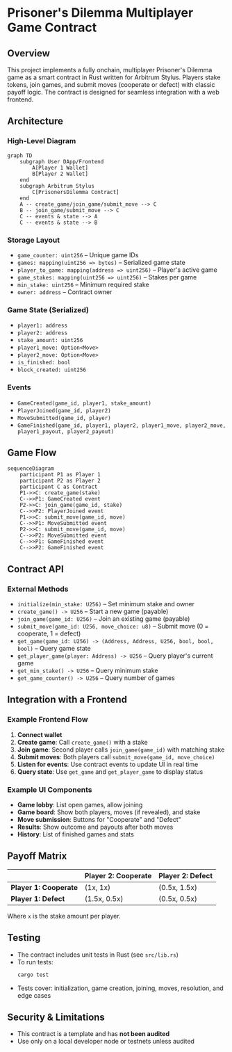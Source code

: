 # Prisoner's Dilemma Multiplayer Game Contract

## Overview

This project implements a fully onchain, multiplayer Prisoner's Dilemma game as a smart contract in Rust written for Arbitrum Stylus. Players stake tokens, join games, and submit moves (cooperate or defect) with classic payoff logic. The contract is designed for seamless integration with a web frontend.

## Architecture

### High-Level Diagram

```mermaid
graph TD
    subgraph User DApp/Frontend
        A[Player 1 Wallet]
        B[Player 2 Wallet]
    end
    subgraph Arbitrum Stylus
        C[PrisonersDilemma Contract]
    end
    A -- create_game/join_game/submit_move --> C
    B -- join_game/submit_move --> C
    C -- events & state --> A
    C -- events & state --> B
```

### Storage Layout

- `game_counter: uint256` – Unique game IDs
- `games: mapping(uint256 => bytes)` – Serialized game state
- `player_to_game: mapping(address => uint256)` – Player's active game
- `game_stakes: mapping(uint256 => uint256)` – Stakes per game
- `min_stake: uint256` – Minimum required stake
- `owner: address` – Contract owner

### Game State (Serialized)
- `player1: address`
- `player2: address`
- `stake_amount: uint256`
- `player1_move: Option<Move>`
- `player2_move: Option<Move>`
- `is_finished: bool`
- `block_created: uint256`

### Events
- `GameCreated(game_id, player1, stake_amount)`
- `PlayerJoined(game_id, player2)`
- `MoveSubmitted(game_id, player)`
- `GameFinished(game_id, player1, player2, player1_move, player2_move, player1_payout, player2_payout)`

## Game Flow

```mermaid
sequenceDiagram
    participant P1 as Player 1
    participant P2 as Player 2
    participant C as Contract
    P1->>C: create_game(stake)
    C-->>P1: GameCreated event
    P2->>C: join_game(game_id, stake)
    C-->>P2: PlayerJoined event
    P1->>C: submit_move(game_id, move)
    C-->>P1: MoveSubmitted event
    P2->>C: submit_move(game_id, move)
    C-->>P2: MoveSubmitted event
    C-->>P1: GameFinished event
    C-->>P2: GameFinished event
```

## Contract API

### External Methods

- `initialize(min_stake: U256)` – Set minimum stake and owner
- `create_game() -> U256` – Start a new game (payable)
- `join_game(game_id: U256)` – Join an existing game (payable)
- `submit_move(game_id: U256, move_choice: u8)` – Submit move (0 = cooperate, 1 = defect)
- `get_game(game_id: U256) -> (Address, Address, U256, bool, bool, bool)` – Query game state
- `get_player_game(player: Address) -> U256` – Query player's current game
- `get_min_stake() -> U256` – Query minimum stake
- `get_game_counter() -> U256` – Query number of games

## Integration with a Frontend

### Example Frontend Flow
1. **Connect wallet**
2. **Create game**: Call `create_game()` with a stake
3. **Join game**: Second player calls `join_game(game_id)` with matching stake
4. **Submit moves**: Both players call `submit_move(game_id, move_choice)`
5. **Listen for events**: Use contract events to update UI in real time
6. **Query state**: Use `get_game` and `get_player_game` to display status

### Example UI Components
- **Game lobby**: List open games, allow joining
- **Game board**: Show both players, moves (if revealed), and stake
- **Move submission**: Buttons for "Cooperate" and "Defect"
- **Results**: Show outcome and payouts after both moves
- **History**: List of finished games and stats

## Payoff Matrix

|               | Player 2: Cooperate | Player 2: Defect |
|---------------|--------------------|------------------|
| **Player 1: Cooperate** | (1x, 1x)           | (0.5x, 1.5x)      |
| **Player 1: Defect**    | (1.5x, 0.5x)       | (0.5x, 0.5x)      |

Where `x` is the stake amount per player.

## Testing

- The contract includes unit tests in Rust (see `src/lib.rs`)
- To run tests:
  ``` sh
  cargo test
  ```
- Tests cover: initialization, game creation, joining, moves, resolution, and edge cases

## Security & Limitations
- This contract is a template and has **not been audited**
- Use only on a local developer node or testnets unless audited

